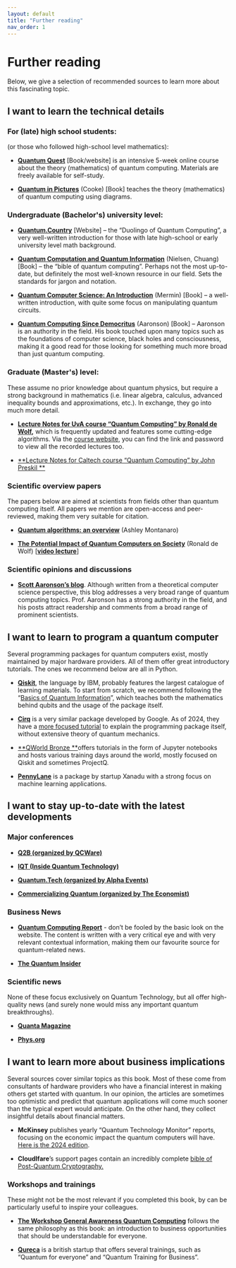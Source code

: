 ```yaml
---
layout: default
title: "Further reading"
nav_order: 1
---
```


# Further reading

Below, we give a selection of recommended sources to learn more about
this fascinating topic.

## I want to learn the technical details

### For (late) high school students:

(or those who followed high-school level mathematics):

- [**Quantum Quest**](http://new.quantum-quest.nl/) \[Book/website\] is
  an intensive 5-week online course about the theory (mathematics) of
  quantum computing. Materials are freely available for self-study. 

- [**Quantum in
  Pictures**](https://www.quantinuum.com/news/quantum-in-pictures)
  (Cooke) \[Book\] teaches the theory (mathematics) of quantum computing
  using diagrams.

### Undergraduate (Bachelor's) university level:

- [**Quantum.Country**](https://quantum.country/qcvc) \[Website\] – the
  “Duolingo of Quantum Computing”, a very well-written introduction for
  those with late high-school or early university level math
  background. 

- [**Quantum Computation and Quantum
  Information**](https://en.wikipedia.org/wiki/Quantum_Computation_and_Quantum_Information) (Nielsen,
  Chuang) \[Book\] – the “bible of quantum computing”. Perhaps not the
  most up-to-date, but definitely the most well-known resource in our
  field. Sets the standards for jargon and notation. 

<!-- -->

- [**Quantum Computer Science: An
  Introduction**](https://www.cambridge.org/core/books/quantum-computer-science/66462590D10C8010017CF1D7C45708D7) (Mermin) \[Book\]
  – a well-written introduction, with quite some focus on manipulating
  quantum circuits.

- [**Quantum Computing Since
  Democritus**](https://en.wikipedia.org/wiki/Quantum_Computing_Since_Democritus) (Aaronson)
  \[Book\] – Aaronson is an authority in the field. His book touched
  upon many topics such as the foundations of computer science, black
  holes and consciousness, making it a good read for those looking for
  something much more broad than just quantum computing.

### Graduate (Master's) level:

These assume no prior knowledge about quantum physics, but require a
strong background in mathematics (i.e. linear algebra, calculus,
advanced inequality bounds and approximations, etc.). In exchange, they
go into much more detail. 

- **[Lecture Notes for UvA course “Quantum Computing” by Ronald de
  Wolf](https://arxiv.org/abs/1907.09415),** which is frequently updated
  and features some cutting-edge algorithms. Via the [course
  website](https://homepages.cwi.nl/~rdewolf/qc22.html), you can find
  the link and password to view all the recorded lectures too. 

<!-- -->

- [**Lecture Notes for Caltech course “Quantum Computing” by John
  Preskil **](http://theory.caltech.edu/~preskill/ph229/)

### Scientific overview papers

The papers below are aimed at scientists from fields other than quantum
computing itself. All papers we mention are open-access and
peer-reviewed, making them very suitable for citation. 

- [**Quantum algorithms: an
  overview**](https://www.nature.com/articles/npjqi201523) (Ashley
  Montanaro)

- [**The Potential Impact of Quantum Computers on
  Society**](https://arxiv.org/abs/1712.05380) (Ronald de Wolf)
  \[[**video lecture**](https://www.youtube.com/watch?v=ych-yB9QP_A)\]

### Scientific opinions and discussions

- [**Scott Aaronson’s blog**](https://scottaaronson.com/blog). Although
  written from a theoretical computer science perspective, this blog
  addresses a very broad range of quantum computing topics. Prof.
  Aaronson has a strong authority in the field, and his posts attract
  readership and comments from a broad range of prominent scientists. 

## I want to learn to program a quantum computer

Several programming packages for quantum computers exist, mostly
maintained by major hardware providers. All of them offer great
introductory tutorials. The ones we recommend below are all in Python. 

- [**Qiskit**](https://learning.quantum.ibm.com/), the language by IBM,
  probably features the largest catalogue of learning materials. To
  start from scratch, we recommend following the “[Basics of Quantum
  Information](https://learning.quantum.ibm.com/course/basics-of-quantum-information/single-systems)”,
  which teaches both the mathematics behind qubits and the usage of the
  package itself.

- [**Cirq**](https://quantumai.google/cirq/) is a very similar package
  developed by Google. As of 2024, they have a [more focused
  tutorial](https://quantumai.google/cirq/start/) to explain the
  programming package itself, without extensive theory of quantum
  mechanics.

- [**QWorld Bronze **](https://qworld.net/workshop-bronze/)offers
  tutorials in the form of Jupyter notebooks and hosts various training
  days around the world, mostly focused on Qiskit and sometimes
  ProjectQ.

- [**PennyLane**](https://pennylane.ai/) is a package by startup Xanadu
  with a strong focus on machine learning applications.

## I want to stay up-to-date with the latest developments

### Major conferences

- [**Q2B (organized by QCWare)**](https://q2b.qcware.com/)

- [**IQT (Inside Quantum Technology)**](http://iqtevent.com/)

- [**Quantum.Tech (organized by Alpha
  Events)**](https://new.quantumtechdigital.co.uk/)

- [**Commercializing Quantum (organized by The
  Economist)**](https://events.economist.com/commercialising-quantum/)

### Business News 

- [**Quantum Computing
  Report**](https://quantumcomputingreport.com/news/) - don’t be fooled
  by the basic look on the website. The content is written with a very
  critical eye and with very relevant contextual information, making
  them our favourite source for quantum-related news.  

<!-- -->

- [**The Quantum Insider**](https://thequantuminsider.com/)

### Scientific news

None of these focus exclusively on Quantum Technology, but all offer
high-quality news (and surely none would miss any important quantum
breakthroughs). 

- [**Quanta Magazine**](https://www.quantamagazine.org/)

- [**Phys.org**](https://phys.org/)

## I want to learn more about business implications

Several sources cover similar topics as this book. Most of these come
from consultants of hardware providers who have a financial interest in
making others get started with quantum. In our opinion, the articles are
sometimes too optimistic and predict that quantum applications will come
much sooner than the typical expert would anticipate. On the other hand,
they collect insightful details about financial matters. 

- **McKinsey** publishes yearly “Quantum Technology Monitor” reports,
  focusing on the economic impact the quantum computers will have. [Here
  is the 2024
  edition](https://www.mckinsey.com/capabilities/mckinsey-digital/our-insights/steady-progress-in-approaching-the-quantum-advantage).

- **Cloudlfare**’s support pages contain an incredibly complete [bible
  of Post-Quantum Cryptography.](https://blog.cloudflare.com/pq-2024)

### Workshops and trainings

These might not be the most relevant if you completed this book, by can
be particularly useful to inspire your colleagues.

- [**The Workshop General Awareness Quantum
  Computing**](https://new.quantum.amsterdam/education/education-workshops/)
  follows the same philosophy as this book: an introduction to business
  opportunities that should be understandable for everyone.

- [**Qureca**](https://www.qureca.com/training/) is a british startup
  that offers several trainings, such as “Quantum for everyone” and
  “Quantum Training for Business”.

